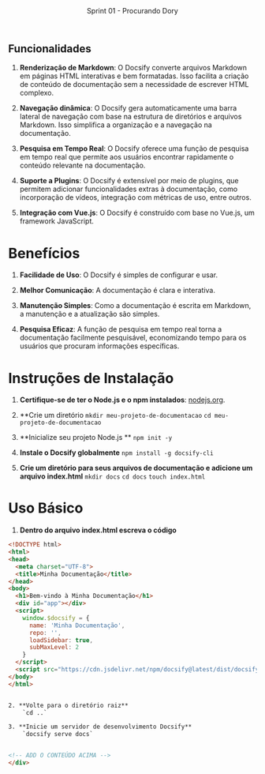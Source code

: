 <header>
    Sprint 01 - Procurando Dory
</header>
<div class="doc-body">
<!-- ADD O CONTEÚDO ABAIXO -->

## Funcionalidades

1. **Renderização de Markdown**: O Docsify converte arquivos Markdown em páginas HTML interativas e bem formatadas. Isso facilita a criação de conteúdo de documentação sem a necessidade de escrever HTML complexo.

2. **Navegação dinâmica**: O Docsify gera automaticamente uma barra lateral de navegação com base na estrutura de diretórios e arquivos Markdown. Isso simplifica a organização e a navegação na documentação.

3. **Pesquisa em Tempo Real**: O Docsify oferece uma função de pesquisa em tempo real que permite aos usuários encontrar rapidamente o conteúdo relevante na documentação.

4. **Suporte a Plugins**: O Docsify é extensível por meio de plugins, que permitem adicionar funcionalidades extras à documentação, como incorporação de vídeos, integração com métricas de uso, entre outros.

5. **Integração com Vue.js**: O Docsify é construído com base no Vue.js, um framework JavaScript.


# Benefícios

1. **Facilidade de Uso**: O Docsify é simples de configurar e usar. 

2. **Melhor Comunicação**: A documentação é clara e interativa.

3. **Manutenção Simples**: Como a documentação é escrita em Markdown, a manutenção e a atualização são simples. 

4. **Pesquisa Eficaz**: A função de pesquisa em tempo real torna a documentação facilmente pesquisável, economizando tempo para os usuários que procuram informações específicas.


# Instruções de Instalação

1. **Certifique-se de ter o Node.js e o npm instalados**: [nodejs.org](https://nodejs.org/).

2. **Crie um diretório 
  `mkdir meu-projeto-de-documentacao`
   `cd meu-projeto-de-documentacao`

3. **Inicialize seu projeto Node.js **
    `npm init -y`

4. **Instale o Docsify globalmente**
   `npm install -g docsify-cli`

5. **Crie um diretório para seus arquivos de documentação e adicione um arquivo index.html**
    `mkdir docs`
     `cd docs`
     `touch index.html`


# Uso Básico

1. **Dentro do arquivo index.html escreva o código**
```html
<!DOCTYPE html>
<html>
<head>
  <meta charset="UTF-8">
  <title>Minha Documentação</title>
</head>
<body>
  <h1>Bem-vindo à Minha Documentação</h1>
  <div id="app"></div>
  <script>
    window.$docsify = {
      name: 'Minha Documentação',
      repo: '',
      loadSidebar: true,
      subMaxLevel: 2
    }
  </script>
  <script src="https://cdn.jsdelivr.net/npm/docsify@latest/dist/docsify.min.js"></script>
</body>
</html>


2. **Volte para o diretório raiz**
    `cd ..`

3. **Inicie um servidor de desenvolvimento Docsify**
    `docsify serve docs`


<!-- ADD O CONTEÚDO ACIMA -->
</div>
